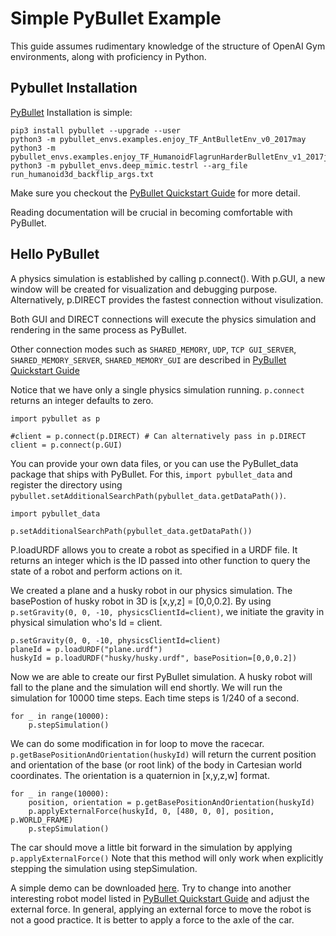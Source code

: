 # Simple PyBullet Example 
This guide assumes rudimentary knowledge of the structure of OpenAI Gym environments, along with proficiency in Python.

## Pybullet Installation
[PyBullet](https://github.com/bulletphysics/bullet3) Installation is simple:
```
pip3 install pybullet --upgrade --user
python3 -m pybullet_envs.examples.enjoy_TF_AntBulletEnv_v0_2017may
python3 -m pybullet_envs.examples.enjoy_TF_HumanoidFlagrunHarderBulletEnv_v1_2017jul
python3 -m pybullet_envs.deep_mimic.testrl --arg_file run_humanoid3d_backflip_args.txt
```
Make sure you checkout the [PyBullet Quickstart Guide](https://docs.google.com/document/d/10sXEhzFRSnvFcl3XxNGhnD4N2SedqwdAvK3dsihxVUA/edit#heading=h.2ye70wns7io3) for more detail.

Reading documentation will be crucial in becoming comfortable with PyBullet.

## Hello PyBullet
A physics simulation is established by calling p.connect(). With p.GUI, a new window will be created for visualization and debugging purpose. Alternatively, p.DIRECT provides the fastest connection without visulization.


Both GUI and DIRECT connections will execute the physics simulation and rendering in the same process as PyBullet.


Other connection modes such as `SHARED_MEMORY`, `UDP`, `TCP GUI_SERVER`, `SHARED_MEMORY_SERVER`, `SHARED_MEMORY_GUI` are described in [PyBullet Quickstart Guide](https://docs.google.com/document/d/10sXEhzFRSnvFcl3XxNGhnD4N2SedqwdAvK3dsihxVUA/edit#heading=h.2ye70wns7io3)


Notice that we have only a single physics simulation running. `p.connect` returns an integer defaults to zero. 

```
import pybullet as p

#client = p.connect(p.DIRECT) # Can alternatively pass in p.DIRECT
client = p.connect(p.GUI)
```

You can provide your own data files, or you can use the PyBullet_data package that ships with PyBullet.
For this, `import pybullet_data` and register the directory using `pybullet.setAdditionalSearchPath(pybullet_data.getDataPath())`.

```
import pybullet_data

p.setAdditionalSearchPath(pybullet_data.getDataPath())
```

P.loadURDF allows you to create a robot as specified in a URDF file. It returns an integer which is the ID passed into other function to query the state of a robot and perform actions on it.


We created a plane and a husky robot in our physics simulation. The basePostion of husky robot in 3D is [x,y,z] = [0,0,0.2]. By using `p.setGravity(0, 0, -10, physicsClientId=client)`, we initiate the gravity in physical simulation who's Id = client.
```
p.setGravity(0, 0, -10, physicsClientId=client)
planeId = p.loadURDF("plane.urdf")
huskyId = p.loadURDF("husky/husky.urdf", basePosition=[0,0,0.2])
```

Now we are able to create our first PyBullet simulation. A husky robot will fall to the plane and the simulation will end shortly.
We will run the simulation for 10000 time steps. Each time steps is 1/240 of a second.

```
for _ in range(10000): 
    p.stepSimulation()
```
We can do some modification in for loop to move the racecar. `p.getBasePositionAndOrientation(huskyId)` will return the current position and orientation of the base (or root link) of the body in Cartesian world coordinates. The orientation is a quaternion in [x,y,z,w] format.


```
for _ in range(10000): 
    position, orientation = p.getBasePositionAndOrientation(huskyId)
    p.applyExternalForce(huskyId, 0, [480, 0, 0], position, p.WORLD_FRAME)
    p.stepSimulation()
```
The car should move a little bit forward in the simulation by applying `p.applyExternalForce()` Note that this method will only work when explicitly stepping the simulation using stepSimulation. 


A simple demo can be downloaded [here](https://github.com/yifanwu2828/Inverse-Reinforcement-Learning/blob/main/SimplePybulletEnv/simplePybulletExample.py). Try to change into another interesting robot model listed in [PyBullet Quickstart Guide](https://docs.google.com/document/d/10sXEhzFRSnvFcl3XxNGhnD4N2SedqwdAvK3dsihxVUA/edit#heading=h.2ye70wns7io3) and adjust the external force. In general, applying an external force to move the robot is not a good practice. It is better to apply a force to the axle of the car.


